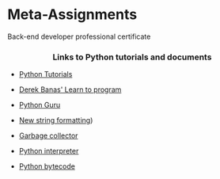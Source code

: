 # Meta-Assignments

Back-end developer professional certificate

<h3 align="center">Links to Python tutorials and documents</h3>

- [Python Tutorials](https://docs.python.org/3.4/tutorial/index.html)

- [Derek Banas' Learn to program](https://www.youtube.com/playlist?list=PLGLfVvz_LVvTn3cK5e6LjhgGiSeVlIRwt)

- [Python Guru](https://thepythonguru.com/)

- [New string formatting](https://pyformat.info/))

- [Garbage collector](https://thp.io/2012/python-gc/python_gc_final_2012-01-22.pdf)

- [Python interpreter](http://www.aosabook.org/en/500L/a-python-interpreter-written-in-python.html)

- [Python bytecode](https://docs.python.org/3.4/library/dis.html)

